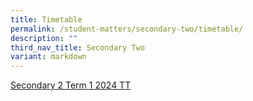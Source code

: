 ```yaml
---
title: Timetable
permalink: /student-matters/secondary-two/timetable/
description: ""
third_nav_title: Secondary Two
variant: markdown
---
```

[Secondary 2 Term 1 2024 TT](/files/Timetable/2024/NSS_2024_Term1_Sec2.pdf)